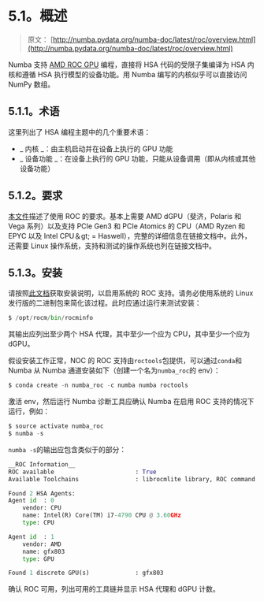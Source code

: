 # 5.1。概述

> 原文： [http://numba.pydata.org/numba-doc/latest/roc/overview.html](http://numba.pydata.org/numba-doc/latest/roc/overview.html)

Numba 支持 [AMD ROC GPU](https://rocm.github.io/) 编程，直接将 HSA 代码的受限子集编译为 HSA 内核和遵循 HSA 执行模型的设备功能。用 Numba 编写的内核似乎可以直接访问 NumPy 数组。

## 5.1.1。术语

这里列出了 HSA 编程主题中的几个重要术语：

*   _ 内核 _：由主机启动并在设备上执行的 GPU 功能
*   _ 设备功能 _：在设备上执行的 GPU 功能，只能从设备调用（即从内核或其他设备功能）

## 5.1.2。要求

[本文件](https://github.com/RadeonOpenCompute/ROCm#are-you-ready-to-rock)描述了使用 ROC 的要求。基本上需要 AMD dGPU（斐济，Polaris 和 Vega 系列）以及支持 PCIe Gen3 和 PCIe Atomics 的 CPU（AMD Ryzen 和 EPYC 以及 Intel CPU＆gt; = Haswell），完整的详细信息在链接文档中。此外，还需要 Linux 操作系统，支持和测试的操作系统也列在链接文档中。

## 5.1.3。安装

请按照[此文档](https://github.com/RadeonOpenCompute/ROCm#installing-from-amd-rocm-repositories)获取安装说明，以启用系统的 ROC 支持。请务必使用系统的 Linux 发行版的二进制包来简化该过程。此时应通过运行来测试安装：

```py
$ /opt/rocm/bin/rocminfo

```

其输出应列出至少两个 HSA 代理，其中至少一个应为 CPU，其中至少一个应为 dGPU。

假设安装工作正常，NOC 的 ROC 支持由`roctools`包提供，可以通过`conda`和 Numba 从 Numba 通道安装如下（创建一个名为`numba_roc`的 env）：

```py
$ conda create -n numba_roc -c numba numba roctools

```

激活 env，然后运行 Numba 诊断工具应确认 Numba 在启用 ROC 支持的情况下运行，例如：

```py
$ source activate numba_roc
$ numba -s

```

`numba -s`的输出应包含类似于的部分：

```py
__ROC Information__
ROC available                       : True
Available Toolchains                : librocmlite library, ROC command line tools

Found 2 HSA Agents:
Agent id  : 0
    vendor: CPU
    name: Intel(R) Core(TM) i7-4790 CPU @ 3.60GHz
    type: CPU

Agent id  : 1
    vendor: AMD
    name: gfx803
    type: GPU

Found 1 discrete GPU(s)             : gfx803

```

确认 ROC 可用，列出可用的工具链并显示 HSA 代理和 dGPU 计数。